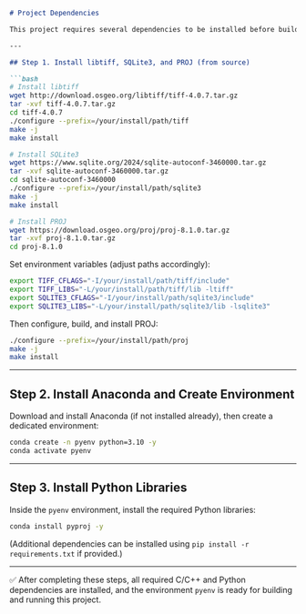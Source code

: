 ````markdown
# Project Dependencies

This project requires several dependencies to be installed before building and running. Please follow the steps below.

---

## Step 1. Install libtiff, SQLite3, and PROJ (from source)

```bash
# Install libtiff
wget http://download.osgeo.org/libtiff/tiff-4.0.7.tar.gz
tar -xvf tiff-4.0.7.tar.gz
cd tiff-4.0.7
./configure --prefix=/your/install/path/tiff
make -j
make install

# Install SQLite3
wget https://www.sqlite.org/2024/sqlite-autoconf-3460000.tar.gz
tar -xvf sqlite-autoconf-3460000.tar.gz
cd sqlite-autoconf-3460000
./configure --prefix=/your/install/path/sqlite3
make -j
make install

# Install PROJ
wget https://download.osgeo.org/proj/proj-8.1.0.tar.gz
tar -xvf proj-8.1.0.tar.gz
cd proj-8.1.0
````

Set environment variables (adjust paths accordingly):

```bash
export TIFF_CFLAGS="-I/your/install/path/tiff/include"
export TIFF_LIBS="-L/your/install/path/tiff/lib -ltiff"
export SQLITE3_CFLAGS="-I/your/install/path/sqlite3/include"
export SQLITE3_LIBS="-L/your/install/path/sqlite3/lib -lsqlite3"
```

Then configure, build, and install PROJ:

```bash
./configure --prefix=/your/install/path/proj
make -j
make install
```

---

## Step 2. Install Anaconda and Create Environment

Download and install Anaconda (if not installed already), then create a dedicated environment:

```bash
conda create -n pyenv python=3.10 -y
conda activate pyenv
```

---

## Step 3. Install Python Libraries

Inside the `pyenv` environment, install the required Python libraries:

```bash
conda install pyproj -y
```

(Additional dependencies can be installed using `pip install -r requirements.txt` if provided.)

---

✅ After completing these steps, all required C/C++ and Python dependencies are installed, and the environment `pyenv` is ready for building and running this project.





